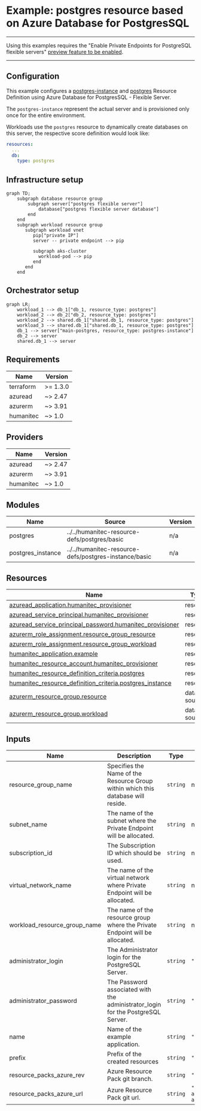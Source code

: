 # Example: postgres resource based on Azure Database for PostgresSQL

---

Using this examples requires the "Enable Private Endpoints for PostgreSQL flexible servers" [preview feature to be enabled](https://learn.microsoft.com/en-us/azure/azure-resource-manager/management/preview-features).

---

## Configuration

This example configures a [postgres-instance](https://developer.humanitec.com/platform-orchestrator/reference/resource-types/#postgres-instance) and [postgres](https://developer.humanitec.com/platform-orchestrator/reference/resource-types/#postgres)  Resource Definition using Azure Database for PostgresSQL - Flexible Server.

The `postgres-instance` represent the actual server and is provisioned only once for the entire environment.

Workloads use the `postgres` resource to dynamically create databases on this server, the
respective score definition would look like:

```yaml
resources:
  ...
  db:
    type: postgres
```

## Infrastructure setup

```mermaid
graph TD;
    subgraph database resource group
        subgraph server["postgres flexible server"]
            database["postgres flexible server database"]
        end
    end
    subgraph workload resource group
       subgraph workload vnet
          pip["private IP"]
          server -- private endpoint --> pip

          subgraph aks-cluster
            workload-pod --> pip
          end
       end
    end
```

## Orchestrator setup

```mermaid
graph LR;
    workload_1 --> db_1["db_1, resource_type: postgres"]
    workload_2 --> db_2["db_2, resource_type: postgres"]
    workload_2 --> shared.db_1["shared.db_1, resource_type: postgres"]
    workload_3 --> shared.db_1["shared.db_1, resource_type: postgres"]
    db_1 --> server["main-postgres, resource_type: postgres-instance"]
    db_2 --> server
    shared.db_1 --> server
```

<!-- BEGIN_TF_DOCS -->
## Requirements

| Name | Version |
|------|---------|
| terraform | >= 1.3.0 |
| azuread | ~> 2.47 |
| azurerm | ~> 3.91 |
| humanitec | ~> 1.0 |

## Providers

| Name | Version |
|------|---------|
| azuread | ~> 2.47 |
| azurerm | ~> 3.91 |
| humanitec | ~> 1.0 |

## Modules

| Name | Source | Version |
|------|--------|---------|
| postgres | ../../humanitec-resource-defs/postgres/basic | n/a |
| postgres\_instance | ../../humanitec-resource-defs/postgres-instance/basic | n/a |

## Resources

| Name | Type |
|------|------|
| [azuread_application.humanitec_provisioner](https://registry.terraform.io/providers/hashicorp/azuread/latest/docs/resources/application) | resource |
| [azuread_service_principal.humanitec_provisioner](https://registry.terraform.io/providers/hashicorp/azuread/latest/docs/resources/service_principal) | resource |
| [azuread_service_principal_password.humanitec_provisioner](https://registry.terraform.io/providers/hashicorp/azuread/latest/docs/resources/service_principal_password) | resource |
| [azurerm_role_assignment.resource_group_resource](https://registry.terraform.io/providers/hashicorp/azurerm/latest/docs/resources/role_assignment) | resource |
| [azurerm_role_assignment.resource_group_workload](https://registry.terraform.io/providers/hashicorp/azurerm/latest/docs/resources/role_assignment) | resource |
| [humanitec_application.example](https://registry.terraform.io/providers/humanitec/humanitec/latest/docs/resources/application) | resource |
| [humanitec_resource_account.humanitec_provisioner](https://registry.terraform.io/providers/humanitec/humanitec/latest/docs/resources/resource_account) | resource |
| [humanitec_resource_definition_criteria.postgres](https://registry.terraform.io/providers/humanitec/humanitec/latest/docs/resources/resource_definition_criteria) | resource |
| [humanitec_resource_definition_criteria.postgres_instance](https://registry.terraform.io/providers/humanitec/humanitec/latest/docs/resources/resource_definition_criteria) | resource |
| [azurerm_resource_group.resource](https://registry.terraform.io/providers/hashicorp/azurerm/latest/docs/data-sources/resource_group) | data source |
| [azurerm_resource_group.workload](https://registry.terraform.io/providers/hashicorp/azurerm/latest/docs/data-sources/resource_group) | data source |

## Inputs

| Name | Description | Type | Default | Required |
|------|-------------|------|---------|:--------:|
| resource\_group\_name | Specifies the Name of the Resource Group within which this database will reside. | `string` | n/a | yes |
| subnet\_name | The name of the subnet where the Private Endpoint will be allocated. | `string` | n/a | yes |
| subscription\_id | The Subscription ID which should be used. | `string` | n/a | yes |
| virtual\_network\_name | The name of the virtual network where Private Endpoint will be allocated. | `string` | n/a | yes |
| workload\_resource\_group\_name | The name of the resource group where the Private Endpoint will be allocated. | `string` | n/a | yes |
| administrator\_login | The Administrator login for the PostgreSQL Server. | `string` | `""` | no |
| administrator\_password | The Password associated with the administrator\_login for the PostgreSQL Server. | `string` | `""` | no |
| name | Name of the example application. | `string` | `"hum-rp-postgres-example"` | no |
| prefix | Prefix of the created resources | `string` | `"hum-rp-postgres-ex-"` | no |
| resource\_packs\_azure\_rev | Azure Resource Pack git branch. | `string` | `"refs/heads/main"` | no |
| resource\_packs\_azure\_url | Azure Resource Pack git url. | `string` | `"https://github.com/humanitec-architecture/resource-packs-azure.git"` | no |
<!-- END_TF_DOCS -->

